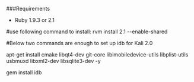 ###Requirements
- Ruby 1.9.3 or 2.1

#use following command to install:
rvm install 2.1 --enable-shared

#Below two commands are enough to set up idb for Kali 2.0

apt-get install cmake libqt4-dev git-core libimobiledevice-utils libplist-utils usbmuxd libxml2-dev libsqlite3-dev -y

gem install idb

